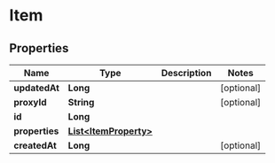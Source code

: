 

# Item


## Properties

| Name | Type | Description | Notes |
|------------ | ------------- | ------------- | -------------|
|**updatedAt** | **Long** |  |  [optional] |
|**proxyId** | **String** |  |  [optional] |
|**id** | **Long** |  |  |
|**properties** | [**List&lt;ItemProperty&gt;**](ItemProperty.md) |  |  |
|**createdAt** | **Long** |  |  [optional] |



